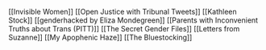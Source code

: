 [[Invisible Women]]
[[Open Justice with Tribunal Tweets]]
[[Kathleen Stock]]
[[genderhacked by Eliza Mondegreen]]
[[Parents with Inconvenient Truths about Trans (PITT)]]
[[The Secret Gender Files]]
[[Letters from Suzanne]]
[[My Apophenic Haze]]
[[The Bluestocking]]
